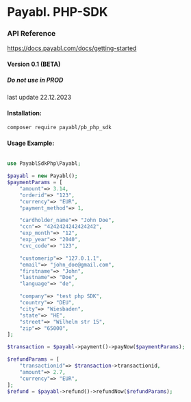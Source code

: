 # Payabl. PHP-SDK

### API Reference
https://docs.payabl.com/docs/getting-started

#### Version 0.1 (BETA)
##### Do not use in PROD
last update 22.12.2023

#### Installation: 
```bash 
composer require payabl/pb_php_sdk
```

#### Usage Example: 
```php

use PayablSdkPhp\Payabl;

$payabl = new Payabl();
$paymentParams = [
    "amount"=> 3.14,
    "orderid"=> "123",
    "currency"=> "EUR",
    "payment_method"=> 1,

    "cardholder_name"=> "John Doe",
    "ccn"=> "4242424242424242",
    "exp_month"=> "12",
    "exp_year"=> "2040",
    "cvc_code"=> "123",

    "customerip"=> "127.0.1.1",
    "email"=> "john_doe@gmail.com",
    "firstname"=> "John",
    "lastname"=> "Doe",
    "language"=> "de",

    "company"=> "test php SDK",
    "country"=> "DEU",
    "city"=> "Wiesbaden",
    "state"=> "HE",
    "street"=> "Wilhelm str 15",
    "zip"=> "65000",
];

$transaction = $payabl->payment()->payNow($paymentParams);

$refundParams = [
    "transactionid"=> $transaction->transactionid,
    "amount"=> 2.7,
    "currency"=> "EUR",
];
$refund = $payabl->refund()->refundNow($refundParams);
```